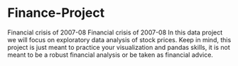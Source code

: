 # Finance-Project
Financial crisis of 2007-08 
Financial crisis of 2007-08 In this data project we will focus on exploratory data analysis of stock prices. Keep in mind, this project is just meant to practice your visualization and pandas skills, it is not meant to be a robust financial analysis or be taken as financial advice.

